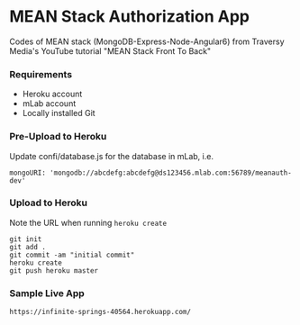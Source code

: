 # MEAN Stack Authorization App
Codes of MEAN stack (MongoDB-Express-Node-Angular6) from Traversy Media's YouTube tutorial "MEAN Stack Front To Back"

### Requirements

- Heroku account
- mLab account
- Locally installed Git

### Pre-Upload to Heroku

Update confi/database.js for the database in mLab, i.e.

```
mongoURI: 'mongodb://abcdefg:abcdefg@ds123456.mlab.com:56789/meanauth-dev'
```

### Upload to Heroku

Note the URL when running ```heroku create```

```
git init
git add .
git commit -am "initial commit"
heroku create
git push heroku master
```

### Sample Live App

```
https://infinite-springs-40564.herokuapp.com/
```
